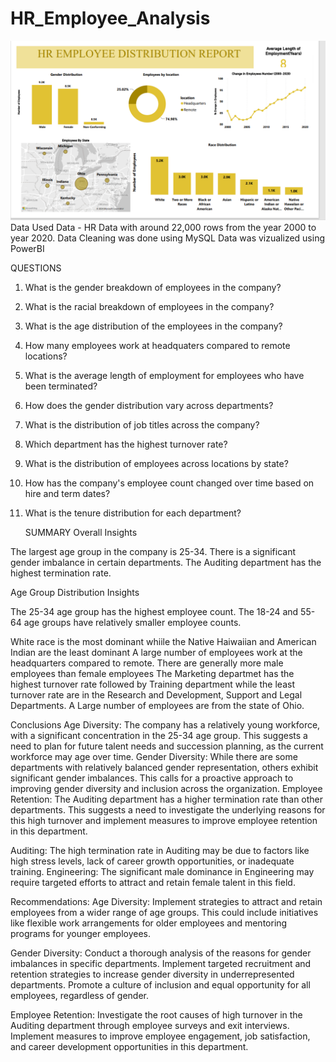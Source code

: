 # HR_Employee_Analysis
![image alt](https://github.com/Seffy89/HR_Employee_Analysis/blob/b0f60f62cd40e25be587d5efaeca9c843082788e/HR%20SNIP1.png)
Data Used
Data - HR Data with around 22,000 rows from the year 2000 to year 2020.
Data Cleaning was done using MySQL
Data was vizualized using PowerBI

QUESTIONS
1. What is the gender breakdown of employees in the company?
2. What is the racial breakdown of employees in the company?
3. What is the age distribution of the employees in the company?
4. How many employees work at headquaters compared to remote locations?
5. What is the average length of employment for employees who have been terminated?
6. How does the gender distribution vary across departments?
7. What is the distribution of job titles across the company?
8. Which department has the highest turnover rate?
9. What is the distribution of employees across locations by state?
10. How has the company's employee count changed over time based on hire and term dates?
11. What is the tenure distribution for each department?

    SUMMARY
Overall Insights

The largest age group in the company is 25-34.
There is a significant gender imbalance in certain departments.
The Auditing department has the highest termination rate.

Age Group Distribution Insights

The 25-34 age group has the highest employee count.
The 18-24 and 55-64 age groups have relatively smaller employee counts.

White race is the most dominant whiile the Native Haiwaiian and American Indian are the least dominant
A large number of employees work at the headquarters compared to remote.
There are generally more male employees than female employees
The Marketing departmet has the highest turnover rate followed by Training department while the least turnover rate are in the Research and Development, Support and Legal Departments.
A Large number of employees are from the state of Ohio.


Conclusions
Age Diversity: The company has a relatively young workforce, with a significant concentration in the 25-34 age group. This suggests a need to plan for future talent needs and succession planning, as the current workforce may age over time.
Gender Diversity: While there are some departments with relatively balanced gender representation, others exhibit significant gender imbalances. This calls for a proactive approach to improving gender diversity and inclusion across the organization.
Employee Retention: The Auditing department has a higher termination rate than other departments. This suggests a need to investigate the underlying reasons for this high turnover and implement measures to improve employee retention in this department.

Auditing: The high termination rate in Auditing may be due to factors like high stress levels, lack of career growth opportunities, or inadequate training.
Engineering: The significant male dominance in Engineering may require targeted efforts to attract and retain female talent in this field.

Recommendations:
Age Diversity: Implement strategies to attract and retain employees from a wider range of age groups. This could include initiatives like flexible work arrangements for older employees and mentoring programs for younger employees.

Gender Diversity:
Conduct a thorough analysis of the reasons for gender imbalances in specific departments.
Implement targeted recruitment and retention strategies to increase gender diversity in underrepresented departments.
Promote a culture of inclusion and equal opportunity for all employees, regardless of gender.

Employee Retention:
Investigate the root causes of high turnover in the Auditing department through employee surveys and exit interviews.
Implement measures to improve employee engagement, job satisfaction, and career development opportunities in this department.

